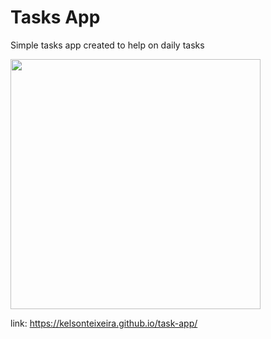 <h1>Tasks App</h1>

<p> Simple tasks app created to help on daily tasks</p>

<img src="https://kelsonteixeira.github.io/task-app/Captura%20de%20tela%20de%202020-03-07%2001-51-05.png" width="400" >

link: <a href="https://kelsonteixeira.github.io/task-app/" target="_blank" >https://kelsonteixeira.github.io/task-app/</a>
